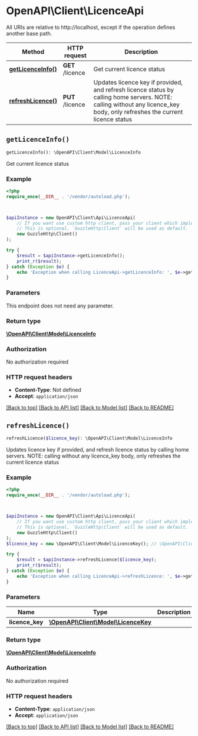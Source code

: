 # OpenAPI\Client\LicenceApi

All URIs are relative to http://localhost, except if the operation defines another base path.

| Method | HTTP request | Description |
| ------------- | ------------- | ------------- |
| [**getLicenceInfo()**](LicenceApi.md#getLicenceInfo) | **GET** /licence | Get current licence status |
| [**refreshLicence()**](LicenceApi.md#refreshLicence) | **PUT** /licence | Updates licence key if provided, and refresh licence status by calling home servers. NOTE: calling without any licence_key body, only refreshes the current licence status |


## `getLicenceInfo()`

```php
getLicenceInfo(): \OpenAPI\Client\Model\LicenceInfo
```

Get current licence status

### Example

```php
<?php
require_once(__DIR__ . '/vendor/autoload.php');



$apiInstance = new OpenAPI\Client\Api\LicenceApi(
    // If you want use custom http client, pass your client which implements `GuzzleHttp\ClientInterface`.
    // This is optional, `GuzzleHttp\Client` will be used as default.
    new GuzzleHttp\Client()
);

try {
    $result = $apiInstance->getLicenceInfo();
    print_r($result);
} catch (Exception $e) {
    echo 'Exception when calling LicenceApi->getLicenceInfo: ', $e->getMessage(), PHP_EOL;
}
```

### Parameters

This endpoint does not need any parameter.

### Return type

[**\OpenAPI\Client\Model\LicenceInfo**](../Model/LicenceInfo.md)

### Authorization

No authorization required

### HTTP request headers

- **Content-Type**: Not defined
- **Accept**: `application/json`

[[Back to top]](#) [[Back to API list]](../../README.md#endpoints)
[[Back to Model list]](../../README.md#models)
[[Back to README]](../../README.md)

## `refreshLicence()`

```php
refreshLicence($licence_key): \OpenAPI\Client\Model\LicenceInfo
```

Updates licence key if provided, and refresh licence status by calling home servers. NOTE: calling without any licence_key body, only refreshes the current licence status

### Example

```php
<?php
require_once(__DIR__ . '/vendor/autoload.php');



$apiInstance = new OpenAPI\Client\Api\LicenceApi(
    // If you want use custom http client, pass your client which implements `GuzzleHttp\ClientInterface`.
    // This is optional, `GuzzleHttp\Client` will be used as default.
    new GuzzleHttp\Client()
);
$licence_key = new \OpenAPI\Client\Model\LicenceKey(); // \OpenAPI\Client\Model\LicenceKey

try {
    $result = $apiInstance->refreshLicence($licence_key);
    print_r($result);
} catch (Exception $e) {
    echo 'Exception when calling LicenceApi->refreshLicence: ', $e->getMessage(), PHP_EOL;
}
```

### Parameters

| Name | Type | Description  | Notes |
| ------------- | ------------- | ------------- | ------------- |
| **licence_key** | [**\OpenAPI\Client\Model\LicenceKey**](../Model/LicenceKey.md)|  | [optional] |

### Return type

[**\OpenAPI\Client\Model\LicenceInfo**](../Model/LicenceInfo.md)

### Authorization

No authorization required

### HTTP request headers

- **Content-Type**: `application/json`
- **Accept**: `application/json`

[[Back to top]](#) [[Back to API list]](../../README.md#endpoints)
[[Back to Model list]](../../README.md#models)
[[Back to README]](../../README.md)
